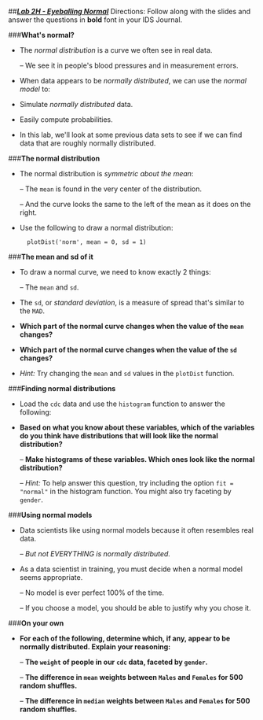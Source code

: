 ##***<u>Lab 2H - Eyeballing Normal</u>***
Directions: Follow along with the slides and answer the questions in **bold** font in your IDS Journal.

###**What's normal?**
* The *normal distribution* is a curve we often see in real data.

    – We see it in people's blood pressures and in measurement errors.

* When data appears to be *normally distributed*, we can use the *normal model* to:

* Simulate *normally distributed* data.

* Easily compute probabilities.

* In this lab, we'll look at some previous data sets to see if we can find data that are roughly
normally distributed.

###**The normal distribution**
* The normal distribution is *symmetric about the mean*:

    – The ```mean``` is found in the very center of the distribution.

    – And the curve looks the same to the left of the mean as it does on the right.

* Use the following to draw a normal distribution:

        plotDist('norm', mean = 0, sd = 1)

###**The mean and sd of it**
* To draw a normal curve, we need to know exactly 2 things:

    – The ```mean``` and ```sd```.

* The ```sd```, or *standard deviation*, is a measure of spread that's similar to the ```MAD```.

* **Which part of the normal curve changes when the value of the ```mean``` changes?**

* **Which part of the normal curve changes when the value of the ```sd``` changes?**

* *Hint:* Try changing the ```mean``` and ```sd``` values in the ```plotDist``` function.


###**Finding normal distributions**
* Load the ```cdc``` data and use the ```histogram``` function to answer the following:

* **Based on what you know about these variables, which of the variables do you think
have distributions that will look like the normal distribution?**

    – **Make histograms of these variables. Which ones look like the normal
    distribution?**

    – *Hint:* To help answer this question, try including the option ```fit = "normal"``` in the
    histogram function. You might also try faceting by ```gender```.

###**Using normal models**
* Data scientists like using normal models because it often resembles real data.

    – *But not EVERYTHING is normally distributed.*

* As a data scientist in training, you must decide when a normal model seems appropriate.

    – No model is ever perfect 100% of the time.

    – If you choose a model, you should be able to justify why you chose it.

###**On your own**
* **For each of the following, determine which, if any, appear to be normally distributed.
Explain your reasoning:**

    – **The ```weight``` of people in our ```cdc``` data, faceted by ```gender```.**

    – **The difference in ```mean``` weights between ```Males``` and ```Females``` for 500 random
    shuffles.**

    – **The difference in ```median``` weights between ```Males``` and ```Females``` for 500 random
    shuffles.**